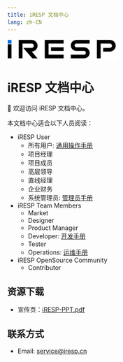 ```yaml
---
title: iRESP 文档中心
lang: zh-CN
---
```

<img src="/iresp_logo.svg" width="250" />

# iRESP 文档中心

:tada: 欢迎访问 iRESP 文档中心。

本文档中心适合以下人员阅读：

- iRESP User
    - 所有用户: [通用操作手册](/user/general/)
    - 项目经理
    - 项目成员
    - 高层领导
    - 直线经理
    - 企业财务
    - 系统管理员: [管理员手册](/user/admin/)
- iRESP Team Members
    - Market
    - Designer
    - Product Manager
    - Developer: [开发手册](/dev/)
    - Tester
    - Operations: [运维手册](/ops/)
- iRESP OpenSource Community
    - Contributor

## 资源下载

- 宣传页：[iRESP-PPT.pdf](./iRESP-PPT.pdf)

## 联系方式

- Email: [service@iresp.cn](mailto:service@iresp.cn)
